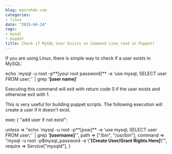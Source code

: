 ```yaml
---
blog: maxrohde.com
categories:
- linux
date: "2015-04-24"
tags:
- mysql
- puppet
title: Check if MySQL User Exists on Command Line (and in Puppet)
---
```


If you are using Linux, there is simple way to check if a user exists in MySQL:

echo \`mysql -u root -p**\[your root password\]** -e 'use mysql; SELECT user FROM user;'\` | grep '**\[user name\]**'

Executing this command will exit with return code 0 if the user exists and otherwise exit with 1.

This is very useful for building puppet scripts. The following execution will create a user if it doesn't exist.

exec { "add user if not exist":

unless => "echo \`mysql -u root -p**\[psw\]** -e 'use mysql; SELECT user FROM user;'\` | grep '**\[username\]**'", path => \["/bin", "/usr/bin"\], command => "mysql -u root -p$mysql_password -e \\"**\[Create User/Grant Rights Here\]**\\"", require => Service\["mysqld"\], }
